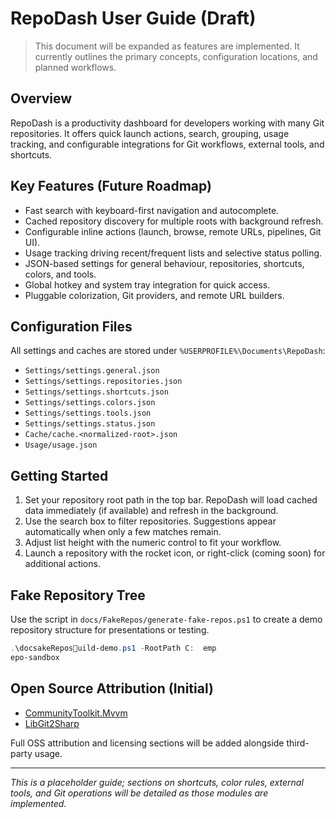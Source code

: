 # RepoDash User Guide (Draft)

> This document will be expanded as features are implemented. It currently outlines the primary concepts, configuration locations, and planned workflows.

## Overview

RepoDash is a productivity dashboard for developers working with many Git repositories. It offers quick launch actions, search, grouping, usage tracking, and configurable integrations for Git workflows, external tools, and shortcuts.

## Key Features (Future Roadmap)

- Fast search with keyboard-first navigation and autocomplete.
- Cached repository discovery for multiple roots with background refresh.
- Configurable inline actions (launch, browse, remote URLs, pipelines, Git UI).
- Usage tracking driving recent/frequent lists and selective status polling.
- JSON-based settings for general behaviour, repositories, shortcuts, colors, and tools.
- Global hotkey and system tray integration for quick access.
- Pluggable colorization, Git providers, and remote URL builders.

## Configuration Files

All settings and caches are stored under `%USERPROFILE%\Documents\RepoDash`:

- `Settings/settings.general.json`
- `Settings/settings.repositories.json`
- `Settings/settings.shortcuts.json`
- `Settings/settings.colors.json`
- `Settings/settings.tools.json`
- `Settings/settings.status.json`
- `Cache/cache.<normalized-root>.json`
- `Usage/usage.json`

## Getting Started

1. Set your repository root path in the top bar. RepoDash will load cached data immediately (if available) and refresh in the background.
2. Use the search box to filter repositories. Suggestions appear automatically when only a few matches remain.
3. Adjust list height with the numeric control to fit your workflow.
4. Launch a repository with the rocket icon, or right-click (coming soon) for additional actions.

## Fake Repository Tree

Use the script in `docs/FakeRepos/generate-fake-repos.ps1` to create a demo repository structure for presentations or testing.

```powershell
.\docsakeReposuild-demo.ps1 -RootPath C:	emp
epo-sandbox
```

## Open Source Attribution (Initial)

- [CommunityToolkit.Mvvm](https://learn.microsoft.com/en-us/dotnet/communitytoolkit/mvvm/)
- [LibGit2Sharp](https://github.com/libgit2/libgit2sharp)

Full OSS attribution and licensing sections will be added alongside third-party usage.

---

_This is a placeholder guide; sections on shortcuts, color rules, external tools, and Git operations will be detailed as those modules are implemented._
